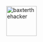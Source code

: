 [//]: contributor-faces
<a href="https://github.com/baxterthehacker"><img src="https://avatars3.githubusercontent.com/u/6752317?v=4" title="baxterthehacker" width="80" height="80"></a>

[//]: contributor-faces
